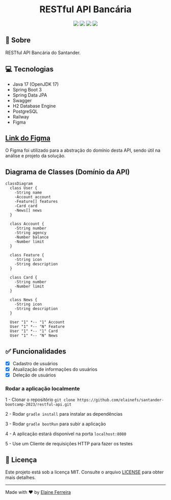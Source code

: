 <div align="center">
  <h1> RESTful API Bancária</h1>
  <img src="https://img.shields.io/badge/JAVA-ED8B00?style=flat&logo=openjdk&logoColor=white">
  <img src="https://img.shields.io/badge/Spring-6DB33F?style=flat&logo=spring&logoColor=white">
  <img src="https://img.shields.io/badge/-Swagger-%23Clojure?style=flat&logo=swagger&logoColor=white">
  <img src="https://img.shields.io/badge/PostgreSQL-316192?style=flat&logo=postgresql&logoColor=white">
</div>

## 📘 Sobre
RESTful API Bancária do Santander.

## 💻 Tecnologias
- Java 17 (OpenJDK 17)
- Spring Boot 3
- Spring Data JPA
- Swagger
- H2 Database Engine
- PostgreSQL
- Railway
- Figma

## [Link do Figma](https://www.figma.com/file/0ZsjwjsYlYd3timxqMWlbj/SANTANDER---Projeto-Web%2FMobile?type=design&node-id=1421%3A432&mode=design&t=6dPQuerScEQH0zAn-1)

O Figma foi utilizado para a abstração do domínio desta API, sendo útil na análise e projeto da solução.

## Diagrama de Classes (Domínio da API)

```mermaid
classDiagram
  class User {
    -String name
    -Account account
    -Feature[] features
    -Card card
    -News[] news
  }

  class Account {
    -String number
    -String agency
    -Number balance
    -Number limit
  }

  class Feature {
    -String icon
    -String description
  }

  class Card {
    -String number
    -Number limit
  }

  class News {
    -String icon
    -String description
  }

  User "1" *-- "1" Account
  User "1" *-- "N" Feature
  User "1" *-- "1" Card
  User "1" *-- "N" News
```

## ✅ Funcionalidades
- [x] Cadastro de usuários
- [x] Atualização de informações do usuários
- [x] Deleção de usuários

### Rodar a aplicação localmente
1 - Clonar o repositório `git clone https://github.com/elainefs/santander-bootcamp-2023/restful-api.git`

2 - Rodar `gradle install` para instalar as dependências

3 - Rodar `gradle bootRun` para subir a aplicação

4 - A aplicação estará disponível na porta `localhost:8080`

5 - Use um Cliente de requisições HTTP para fazer os testes 

## 📄 Licença
Este projeto está sob a licença MIT. Consulte o arquivo [LICENSE](/LICENSE) para obter mais detalhes.

<hr>

Made with ❤️ by [Elaine Ferreira](https://github.com/elainefs)
